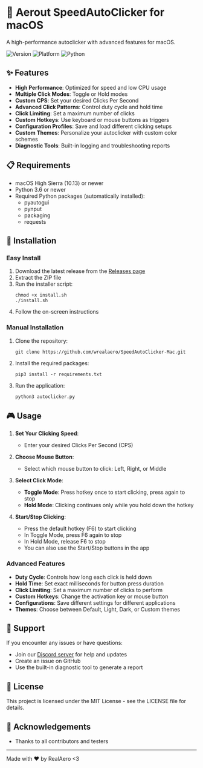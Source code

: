# 🚀 Aerout SpeedAutoClicker for macOS

A high-performance autoclicker with advanced features for macOS.

![Version](https://img.shields.io/badge/version-1.1.0-blue)
![Platform](https://img.shields.io/badge/platform-macOS-lightgrey)
![Python](https://img.shields.io/badge/python-3.6%2B-green)

## ✨ Features

- **High Performance**: Optimized for speed and low CPU usage
- **Multiple Click Modes**: Toggle or Hold modes
- **Custom CPS**: Set your desired Clicks Per Second
- **Advanced Click Patterns**: Control duty cycle and hold time
- **Click Limiting**: Set a maximum number of clicks
- **Custom Hotkeys**: Use keyboard or mouse buttons as triggers
- **Configuration Profiles**: Save and load different clicking setups
- **Custom Themes**: Personalize your autoclicker with custom color schemes
- **Diagnostic Tools**: Built-in logging and troubleshooting reports

## 📋 Requirements

- macOS High Sierra (10.13) or newer
- Python 3.6 or newer
- Required Python packages (automatically installed):
  - pyautogui
  - pynput
  - packaging
  - requests

## 🔧 Installation

### Easy Install

1. Download the latest release from the [Releases page](https://github.com/wrealaero/SpeedAutoClicker-Mac/releases)
2. Extract the ZIP file
3. Run the installer script:
   ```
   chmod +x install.sh
   ./install.sh
   ```
4. Follow the on-screen instructions

### Manual Installation

1. Clone the repository:
   ```
   git clone https://github.com/wrealaero/SpeedAutoClicker-Mac.git
   ```
2. Install the required packages:
   ```
   pip3 install -r requirements.txt
   ```
3. Run the application:
   ```
   python3 autoclicker.py
   ```

## 🎮 Usage

1. **Set Your Clicking Speed**:
   - Enter your desired Clicks Per Second (CPS)

2. **Choose Mouse Button**:
   - Select which mouse button to click: Left, Right, or Middle

3. **Select Click Mode**:
   - **Toggle Mode**: Press hotkey once to start clicking, press again to stop
   - **Hold Mode**: Clicking continues only while you hold down the hotkey

4. **Start/Stop Clicking**:
   - Press the default hotkey (F6) to start clicking
   - In Toggle Mode, press F6 again to stop
   - In Hold Mode, release F6 to stop
   - You can also use the Start/Stop buttons in the app

### Advanced Features

- **Duty Cycle**: Controls how long each click is held down
- **Hold Time**: Set exact milliseconds for button press duration
- **Click Limiting**: Set a maximum number of clicks to perform
- **Custom Hotkeys**: Change the activation key or mouse button
- **Configurations**: Save different settings for different applications
- **Themes**: Choose between Default, Light, Dark, or Custom themes

## 🤝 Support

If you encounter any issues or have questions:

- Join our [Discord server](https://discord.gg/shA7X2Wesr) for help and updates
- Create an issue on GitHub
- Use the built-in diagnostic tool to generate a report

## 📝 License

This project is licensed under the MIT License - see the LICENSE file for details.

## 🙏 Acknowledgements

- Thanks to all contributors and testers

---

Made with ❤️ by RealAero <3
